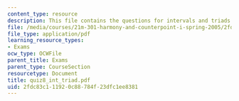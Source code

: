 ```yaml
---
content_type: resource
description: This file contains the questions for intervals and triads.
file: /media/courses/21m-301-harmony-and-counterpoint-i-spring-2005/2fdc83c111920c88784f23dfc1ee8381_quiz8_int_triad.pdf
file_type: application/pdf
learning_resource_types:
- Exams
ocw_type: OCWFile
parent_title: Exams
parent_type: CourseSection
resourcetype: Document
title: quiz8_int_triad.pdf
uid: 2fdc83c1-1192-0c88-784f-23dfc1ee8381
---
```

